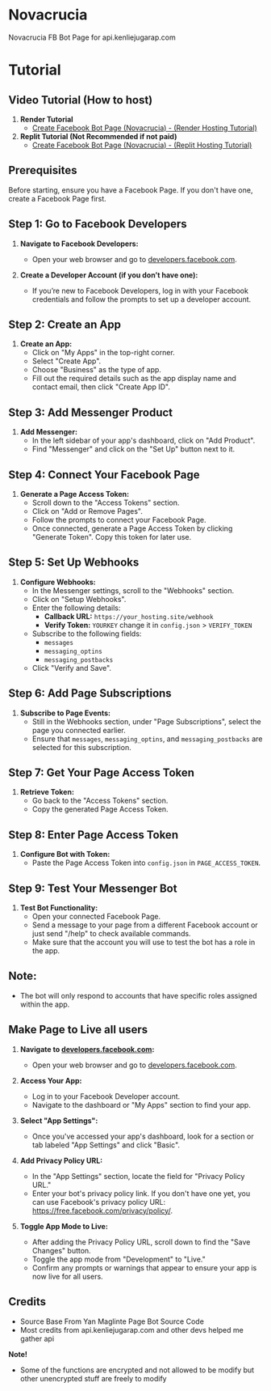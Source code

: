 # Novacrucia
Novacrucia FB Bot Page for api.kenliejugarap.com

# Tutorial

## Video Tutorial (How to host)
1. **Render Tutorial**
   - [Create Facebook Bot Page (Novacrucia) - (Render Hosting Tutorial)](https://youtu.be/LTPSUdfIzi8)
2. **Replit Tutorial (Not Recommended if not paid)**
   - [Create Facebook Bot Page (Novacrucia) - (Replit Hosting Tutorial)](https://youtu.be/CY9YqL4AjjA)

## Prerequisites
Before starting, ensure you have a Facebook Page. If you don't have one, create a Facebook Page first.

## Step 1: Go to Facebook Developers
1. **Navigate to Facebook Developers:**
   - Open your web browser and go to [developers.facebook.com](https://developers.facebook.com).

2. **Create a Developer Account (if you don’t have one):**
   - If you’re new to Facebook Developers, log in with your Facebook credentials and follow the prompts to set up a developer account.

## Step 2: Create an App
1. **Create an App:**
   - Click on "My Apps" in the top-right corner.
   - Select "Create App".
   - Choose "Business" as the type of app.
   - Fill out the required details such as the app display name and contact email, then click "Create App ID".

## Step 3: Add Messenger Product
1. **Add Messenger:**
   - In the left sidebar of your app's dashboard, click on "Add Product".
   - Find "Messenger" and click on the "Set Up" button next to it.

## Step 4: Connect Your Facebook Page
1. **Generate a Page Access Token:**
   - Scroll down to the "Access Tokens" section.
   - Click on "Add or Remove Pages".
   - Follow the prompts to connect your Facebook Page.
   - Once connected, generate a Page Access Token by clicking "Generate Token". Copy this token for later use.

## Step 5: Set Up Webhooks
1. **Configure Webhooks:**
   - In the Messenger settings, scroll to the "Webhooks" section.
   - Click on "Setup Webhooks".
   - Enter the following details:
     - **Callback URL:** `https://your_hosting.site/webhook`
     - **Verify Token:** `YOURKEY` change it in `config.json` > `VERIFY_TOKEN`
   - Subscribe to the following fields:
     - `messages`
     - `messaging_optins`
     - `messaging_postbacks`
   - Click "Verify and Save".

## Step 6: Add Page Subscriptions
1. **Subscribe to Page Events:**
   - Still in the Webhooks section, under "Page Subscriptions", select the page you connected earlier.
   - Ensure that `messages`, `messaging_optins`, and `messaging_postbacks` are selected for this subscription.

## Step 7: Get Your Page Access Token
1. **Retrieve Token:**
   - Go back to the "Access Tokens" section.
   - Copy the generated Page Access Token.

## Step 8: Enter Page Access Token
1. **Configure Bot with Token:**
   - Paste the Page Access Token into `config.json` in `PAGE_ACCESS_TOKEN`.

## Step 9: Test Your Messenger Bot
1. **Test Bot Functionality:**
   - Open your connected Facebook Page.
   - Send a message to your page from a different Facebook account or just send "/help" to check available commands.
   - Make sure that the account you will use to test the bot has a role in the app.

## Note:
- The bot will only respond to accounts that have specific roles assigned within the app.

## Make Page to Live all users
1. **Navigate to [developers.facebook.com](https://developers.facebook.com):**
   - Open your web browser and go to [developers.facebook.com](https://developers.facebook.com).
   
2. **Access Your App:**
   - Log in to your Facebook Developer account.
   - Navigate to the dashboard or "My Apps" section to find your app.
   
3. **Select "App Settings":**
   - Once you've accessed your app's dashboard, look for a section or tab labeled "App Settings" and click "Basic".
   
4. **Add Privacy Policy URL:**
   - In the "App Settings" section, locate the field for "Privacy Policy URL."
   - Enter your bot's privacy policy link. If you don't have one yet, you can use Facebook's privacy policy URL: https://free.facebook.com/privacy/policy/.
   
5. **Toggle App Mode to Live:**
   - After adding the Privacy Policy URL, scroll down to find the "Save Changes" button.
   - Toggle the app mode from "Development" to "Live."
   - Confirm any prompts or warnings that appear to ensure your app is now live for all users.

## Credits
  - Source Base From Yan Maglinte Page Bot Source Code
  - Most credits from api.kenliejugarap.com and other devs helped me gather api
    
  **Note!**
   - Some of the functions are encrypted and not allowed to be modify but other unencrypted stuff are freely to modify

